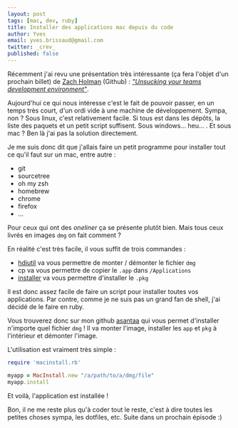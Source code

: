 ```yaml
---
layout: post
tags: [mac, dev, ruby]
title: Installer des applications mac depuis du code
author: Yves
email: yves.brissaud@gmail.com
twitter: _crev_
published: false
---
```


Récemment j'ai revu une présentation très intéressante (ça fera l'objet d'un prochain billet) de [Zach Holman][holman] (Github) : _["Unsucking your teams development environment"][unsucking]_.

Aujourd'hui ce qui nous intéresse c'est le fait de pouvoir passer, en un temps très court, d'un ordi vide à une machine de développement. Sympa, non ?
Sous linux, c'est relativement facile. Si tous est dans les dépôts, la liste des paquets et un petit script suffisent. Sous windows... heu... . Et sous mac ? Ben là j'ai pas la solution directement.

Je me suis donc dit que j'allais faire un petit programme pour installer tout ce qu'il faut sur un mac, entre autre :

* git
* sourcetree
* oh my zsh
* homebrew
* chrome
* firefox
* ...

Pour ceux qui ont des _oneliner_ ça se présente plutôt bien. Mais tous ceux livrés en images `dmg` on fait comment ?

En réalité c'est très facile, il vous suffit de trois commandes :

- [hdiutil][] va vous permettre de monter / démonter le fichier `dmg`
- cp va vous permettre de copier le `.app` dans `/Applications`
- [installer][] va vous permettre d'installer le `.pkg`

Il est donc assez facile de faire un script pour installer toutes vos applications.
Par contre, comme je ne suis pas un grand fan de shell, j'ai décidé de le faire en ruby.

Vous trouverez donc sur mon github [asantaa][] qui vous permet d'installer n'importe quel fichier `dmg` ! Il va monter l'image, installer les `app` et `pkg` à l'intérieur et démonter l'image.

L'utilisation est vraiment très simple :

```ruby
require 'macinstall.rb'

myapp = MacInstall.new "/a/path/to/a/dmg/file"
myapp.install
```

Et voilà, l'application est installée !

Bon, il ne me reste plus qu'à coder tout le reste, c'est à dire toutes les petites choses sympa, les dotfiles, etc. Suite dans un prochain épisode :)


[holman]: http://zachholman.com/
[unsucking]: https://speakerdeck.com/holman/unsucking-your-teams-development-environment
[hdiutil]: http://developer.apple.com/library/mac/#documentation/Darwin/Reference/ManPages/man1/hdiutil.1.html
[installer]: https://developer.apple.com/library/mac/#documentation/Darwin/Reference/ManPages/man8/installer.8.html
[asantaa]: https://github.com/CrEv/asantaa